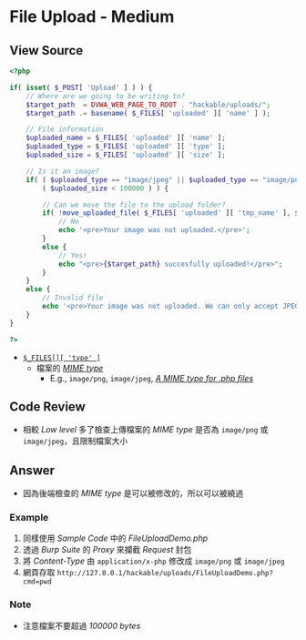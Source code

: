 # File Upload - Medium

## View Source

```PHP
<?php

if( isset( $_POST[ 'Upload' ] ) ) {
    // Where are we going to be writing to?
    $target_path  = DVWA_WEB_PAGE_TO_ROOT . "hackable/uploads/";
    $target_path .= basename( $_FILES[ 'uploaded' ][ 'name' ] );

    // File information
    $uploaded_name = $_FILES[ 'uploaded' ][ 'name' ];
    $uploaded_type = $_FILES[ 'uploaded' ][ 'type' ];
    $uploaded_size = $_FILES[ 'uploaded' ][ 'size' ];

    // Is it an image?
    if( ( $uploaded_type == "image/jpeg" || $uploaded_type == "image/png" ) &&
        ( $uploaded_size < 100000 ) ) {

        // Can we move the file to the upload folder?
        if( !move_uploaded_file( $_FILES[ 'uploaded' ][ 'tmp_name' ], $target_path ) ) {
            // No
            echo '<pre>Your image was not uploaded.</pre>';
        }
        else {
            // Yes!
            echo "<pre>{$target_path} succesfully uploaded!</pre>";
        }
    }
    else {
        // Invalid file
        echo '<pre>Your image was not uploaded. We can only accept JPEG or PNG images.</pre>';
    }
}

?>
```

- [`$_FILES[][ 'type' ]`](https://www.php.net/manual/zh/features.file-upload.post-method.php)
	- 檔案的 [*MIME type*](https://zh.wikipedia.org/zh-tw/多用途互聯網郵件擴展#內容類型)
		- E.g., `image/png`, `image/jpeg`, [*A MIME type for .php files*](https://cweiske.de/tagebuch/php-mimetype.htm)

## Code Review

- 相較 *Low level* 多了檢查上傳檔案的 *MIME type* 是否為 `image/png` 或 `image/jpeg`，且限制檔案大小

## Answer

- 因為後端檢查的 *MIME type* 是可以被修改的，所以可以被繞過

### Example

1. 同樣使用 *Sample Code* 中的 *FileUploadDemo.php*
2. 透過 *Burp Suite* 的 *Proxy* 來攔截 *Request* 封包
3. 將 *Content-Type* 由 `application/x-php` 修改成 `image/png` 或 `image/jpeg`
4. 網頁存取 `http://127.0.0.1/hackable/uploads/FileUploadDemo.php?cmd=pwd`

### Note

- 注意檔案不要超過 *100000 bytes*